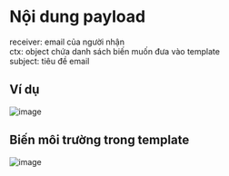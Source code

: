 # Nội dung payload
receiver: email của người nhận <br>
ctx: object chứa danh sách biến muốn đưa vào template <br>
subject: tiêu đề email
## Ví dụ
![image](https://user-images.githubusercontent.com/80117901/203464800-46f7fc32-b025-4292-a9fd-b58c8f45f02a.png)
## Biến môi trường trong template
![image](https://user-images.githubusercontent.com/80117901/203464934-da69a984-4764-49d0-b6be-1bc57ea43f14.png)
